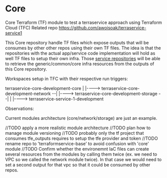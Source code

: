 # Core
Core Terraform (TF) module to test a terraservice approach using Terraform Cloud (TFC)
Related repo https://github.com/awoisoak/terraservice-service1


This Core repository handle TF files which expose outputs that will be consumes by other other repos using their own TF files.
The idea is that the repositories with the actual app/service code implementation will hold as well TF files to setup their own infra. 
Those [service repositories](https://github.com/awoisoak/terraservice-service1) will be able to retrieve the generic/common/core infra resources from the outputs of this Core repository.

Workspaces setup in TFC with their respective run triggers:


terraservice-core-development-core
|
|----> terraservice-core-development-network --|
|----> terraservice-core-development-storage --|
                                               |
                                               |----> terraservice-service-1-development

Observations:

Current modules architecture (core/network/storage) are just an example.

//TODO apply a more realistic module architecture
//TODO plan how to manage module versioning
//TODO probably only the tf project that consumes tfe_outputs requires to setup the tfe provider and token
//TODO rename repo to 'terraformservice-base' to avoid confusion with 'core' module
//TODO Confirm whether the environemnt IaC files can create several resources from the modules by calling them twice (ex. we need to VPC so we called the network module twice). In that case we would need to set a second output for that vpc so that it could be consumed by other repos.
